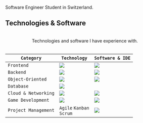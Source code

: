 Software Engineer Student in Switzerland. 

<h2>Technologies & Software</h2>


<br>

<div align="center">
Technologies and software I have experience with. 
<br><br>
  
| `Category` | `Technology` | `Software & IDE` |
| -- | -- | -- |
|`Frontend`|<img src="https://skillicons.dev/icons?i=html,css,js&perline=2"/>|<img src="https://skillicons.dev/icons?i=vscode,figma&perline=2"/>|
|`Backend`|<img src="https://skillicons.dev/icons?i=nodejs,express,jest&perline=2"/>|<img src="https://skillicons.dev/icons?i=vscode,replit&perline=2"/>|
|`Object-Oriented`|<img src="https://skillicons.dev/icons?i=cs,java"/>|<img src="https://skillicons.dev/icons?i=visualstudio,eclipse,intellij"/>|
|`Database`|<img src="https://skillicons.dev/icons?i=mysql,mongodb"/>||
|`Cloud & Networking`|<img src="https://skillicons.dev/icons?i=aws,ubuntu,cloudflare&perline=2"/>|<img src="https://skillicons.dev/icons?i=linux,bash"/>|
|`Game Development`|<img src="https://skillicons.dev/icons?i=lua"/>|<img src="https://skillicons.dev/icons?i=robloxstudio"/>|
|`Project Management`|`Agile` `Kanban` <br> `Scrum`|<img src="https://skillicons.dev/icons?i=azure,notion"/>|
</div>
<br><br>

<!--
## Current Projects
I am currently working on following projects.

- [Financez](https://github.com/DeltaGaminCH/Financez)
- [ZNGR DYNAMICS (Portfolio)](https://github.com/DeltaGamingCH/ZNGR-DYNAMICS)
- [Delta Gamez, Connect](https://github.com/Delta-Gamez/Connect)
-->

<!--<h2>Statistics</h2>
<br>
<div align="center">
<img src="http://github-profile-summary-cards.vercel.app/api/cards/profile-details?username=deltagamingch&theme=tokyonight"/>
</div>
-->
